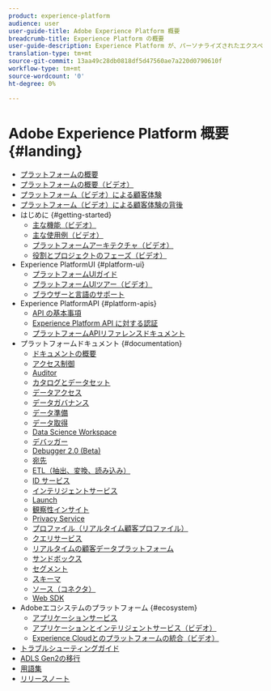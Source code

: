 ```yaml
---
product: experience-platform
audience: user
user-guide-title: Adobe Experience Platform 概要
breadcrumb-title: Experience Platform の概要
user-guide-description: Experience Platform が、パーソナライズされたエクスペリエンスをリアルタイムで顧客に提供する方法について説明します。
translation-type: tm+mt
source-git-commit: 13aa49c28db0818df5d47560ae7a220d0790610f
workflow-type: tm+mt
source-wordcount: '0'
ht-degree: 0%

---
```



# Adobe Experience Platform 概要 {#landing}

* [プラットフォームの概要](home.md)
* [プラットフォームの概要（ビデオ）](video/platform-overview.md)
* [プラットフォーム（ビデオ）による顧客体験](video/customer-experience.md)
* [プラットフォーム（ビデオ）による顧客体験の背後](video/customer-experience-bts.md)
* はじめに {#getting-started}
   * [主な機能（ビデオ）](video/key-capabilities.md)
   * [主な使用例（ビデオ）](video/platform-use-cases.md)
   * [プラットフォームアーキテクチャ（ビデオ）](video/platform-architecture.md)
   * [役割とプロジェクトのフェーズ（ビデオ）](video/roles-project-phases.md)
* Experience PlatformUI {#platform-ui}
   * [プラットフォームUIガイド](ui-guide.md)
   * [プラットフォームUIツアー（ビデオ）](video/platform-ui.md)
   * [ブラウザーと言語のサポート](browser-language-support.md)
* Experience PlatformAPI {#platform-apis}
   * [API の基本事項](api-fundamentals.md)
   * [Experience Platform API に対する認証](https://docs.adobe.com/content/help/en/platform-learn/tutorials/platform-api-authentication.html)
   * [プラットフォームAPIリファレンスドキュメント](https://www.adobe.io/apis/experienceplatform/home/api-reference.html)
* プラットフォームドキュメント {#documentation}
   * [ドキュメントの概要](documentation/overview.md)
   * [アクセス制御](https://docs.adobe.com/content/help/ja-JP/experience-platform/access-control/home.html)
   * [Auditor](https://docs.adobe.com/content/help/ja-JP/auditor/using/overview.html)
   * [カタログとデータセット](https://docs.adobe.com/content/help/ja-JP/experience-platform/catalog/home.html)
   * [データアクセス](https://docs.adobe.com/content/help/ja-JP/experience-platform/data-access/home.html)
   * [データガバナンス](https://docs.adobe.com/content/help/ja-JP/experience-platform/data-governance/home.html)
   * [データ準備](https://docs.adobe.com/content/help/en/experience-platform/data-prep/home.html)
   * [データ取得](https://docs.adobe.com/content/help/ja-JP/experience-platform/ingestion/home.html)
   * [Data Science Workspace](https://docs.adobe.com/content/help/ja-JP/experience-platform/data-science-workspace/home.html)
   * [デバッガー](https://docs.adobe.com/content/help/ja-JP/debugger/using/experience-cloud-debugger.html)
   * [Debugger 2.0 (Beta)](https://docs.adobe.com/content/help/ja-JP/debugger/using-v2/experience-cloud-debugger.html)
   * [宛先](https://docs.adobe.com/content/help/ja-JP/experience-platform/rtcdp/destinations/destinations-overview.html)
   * [ETL（抽出、変換、読み込み）](https://docs.adobe.com/content/help/ja-JP/experience-platform/etl/home.html)
   * [ID サービス](https://docs.adobe.com/content/help/ja-JP/experience-platform/identity/home.html)
   * [インテリジェントサービス](https://docs.adobe.com/content/help/ja-JP/experience-platform/intelligent-services/home.html)
   * [Launch](https://docs.adobe.com/content/help/ja-JP/launch/using/overview.html)
   * [観察性インサイト](https://docs.adobe.com/content/help/ja-JP/experience-platform/observability/home.html)
   * [Privacy Service](https://docs.adobe.com/content/help/ja-JP/experience-platform/privacy/home.html)
   * [プロファイル（リアルタイム顧客プロファイル）](https://docs.adobe.com/content/help/ja-JP/experience-platform/profile/home.html)
   * [クエリサービス](https://docs.adobe.com/content/help/ja-JP/experience-platform/query/home.html)
   * [リアルタイムの顧客データプラットフォーム](https://docs.adobe.com/content/help/ja-JP/experience-platform/rtcdp/overview.html)
   * [サンドボックス](https://docs.adobe.com/content/help/ja-JP/experience-platform/sandbox/home.html)
   * [セグメント](https://docs.adobe.com/content/help/ja-JP/experience-platform/segmentation/home.html)
   * [スキーマ](https://docs.adobe.com/content/help/ja-JP/experience-platform/xdm/home.html)
   * [ソース（コネクタ）](https://docs.adobe.com/content/help/en/experience-platform/sources/home.html)
   * [Web SDK](https://docs.adobe.com/content/help/ja-JP/experience-platform/edge/home.html)
* Adobeエコシステムのプラットフォーム {#ecosystem}
   * [アプリケーションサービス](application-services.md)
   * [アプリケーションとインテリジェントサービス（ビデオ）](video/application-intelligent-services.md)
   * [Experience Cloudとのプラットフォームの統合（ビデオ）](video/experience-cloud-integrations.md)
* [トラブルシューティングガイド](troubleshooting.md)
* [ADLS Gen2の移行](adls2-gen2-migration.md)
* [用語集](glossary.md)
* [リリースノート](https://docs.adobe.com/content/help/ja-JP/experience-platform/release-notes/latest.html)